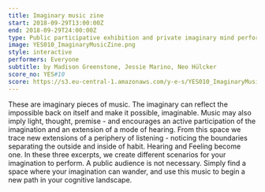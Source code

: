 ```yaml
---
title: Imaginary music zine
start: 2018-09-29T13:00:00Z
end: 2018-09-29T24:00:00Z
type: Public participative exhibition and private imaginary mind performances
image: YES010_ImaginaryMusicZine.png
style: interactive
performers: Everyone
subtitle: by Madison Greenstone, Jessie Marino, Neo Hülcker
score_no: YES#10
score: https://s3.eu-central-1.amazonaws.com/y-e-s/YES010_ImaginaryMusicZine.zip
---
```

These are imaginary pieces of music. The imaginary can reflect the impossible back on itself and make it possible, imaginable. Music may also imply light, thought, premise - and encourages an active participation of the imagination and an extension of a mode of hearing. From this space we trace new extensions of a periphery of listening - noticing the boundaries separating the outside and inside of habit. Hearing and Feeling become one. In these three excerpts, we create different scenarios for your imagination to perform. A public audience is not necessary. Simply find a space where your imagination can wander, and use this music to begin a new path in your cognitive landscape.
